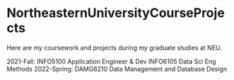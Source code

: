 # NortheasternUniversityCourseProjects
Here are my coursework and projects during my graduate studies at NEU.

2021-Fall: INFO5100 Application Engineer & Dev
           INFO6105 Data Sci Eng Methods
2022-Spring: DAMG6210 Data Management and Database Design
